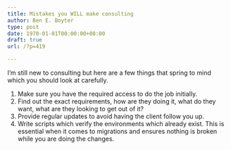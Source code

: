 ```yaml
---
title: Mistakes you WILL make consulting
author: Ben E. Boyter
type: post
date: 1970-01-01T00:00:00+00:00
draft: true
url: /?p=419

---
```

I&#8217;m still new to consulting but here are a few things that spring to mind which you should look at carefully.

  1. Make sure you have the required access to do the job initially.
  2. Find out the exact requirements, how are they doing it, what do they want, what are they looking to get out of it?
  3. Provide regular updates to avoid having the client follow you up.
  4. Write scripts which verify the environments which already exist. This is essential when it comes to migrations and ensures nothing is broken while you are doing the changes.